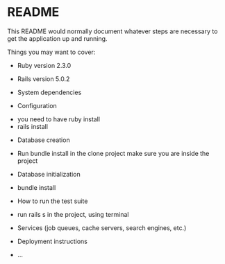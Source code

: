 # README

This README would normally document whatever steps are necessary to get the
application up and running.

Things you may want to cover:

* Ruby version 2.3.0

* Rails version 5.0.2

* System dependencies

* Configuration
- you need to have ruby install
- rails install

* Database creation
- Run bundle install in the clone project make sure you are inside the project

* Database initialization
- bundle install

* How to run the test suite
- run rails s in the project, using terminal

* Services (job queues, cache servers, search engines, etc.)

* Deployment instructions

* ...
